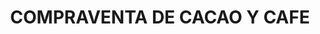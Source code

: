 ---
title: "COMPRAVENTA DE CACAO Y CAFE"
url: /san-vicente-de-chucuri/compraventa-de-cacao-y-cafe/
shop: general
---